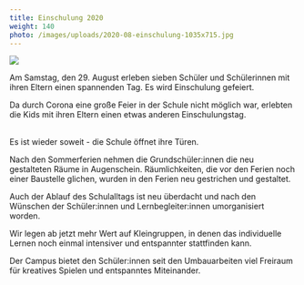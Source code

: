 ```yaml
---
title: Einschulung 2020
weight: 140
photo: /images/uploads/2020-08-einschulung-1035x715.jpg
---
```

![](/images/uploads/2020-08-einschulung-1035x715.jpg)

Am Samstag, den 29. August erleben sieben Schüler und Schülerinnen mit ihren Eltern einen spannenden Tag. Es wird Einschulung gefeiert.

Da durch Corona eine große Feier in der Schule nicht möglich war, erlebten die Kids mit ihren Eltern einen etwas anderen Einschulungstag.

\
Es ist wieder soweit - die Schule öffnet ihre Türen.

Nach den Sommerferien nehmen die Grundschüler:innen die neu gestalteten Räume in Augenschein. Räumlichkeiten, die vor den Ferien noch einer Baustelle glichen, wurden in den Ferien neu gestrichen und gestaltet.

Auch der Ablauf des Schulalltags ist neu überdacht und nach den Wünschen der Schüler:innen und Lernbegleiter:innen umorganisiert worden.

Wir legen ab jetzt mehr Wert auf Kleingruppen, in denen das individuelle Lernen noch einmal intensiver und entspannter stattfinden kann.

Der Campus bietet den Schüler:innen seit den Umbauarbeiten viel Freiraum für kreatives Spielen und entspanntes Miteinander.